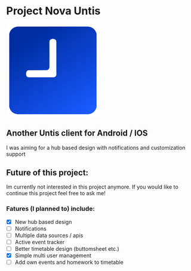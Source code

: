 # Project Nova Untis

<img src="/assets/icon.png" alt="drawing" width="250"/>

## Another Untis client for Android / IOS

I was aiming for a hub based design with notifications and customization support

## Future of this project:

Im currently not interested in this project anymore.
If you would like to continue this project feel free to ask me!

### Fatures (I planned to) include:

- [x] New hub based design
- [ ] Notifications
- [ ] Multiple data sources / apis
- [ ] Active event tracker
- [ ] Better timetable design (buttomsheet etc.)
- [x] Simple multi user management
- [ ] Add own events and homework to timetable